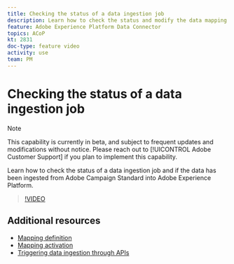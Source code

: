 ```yaml
---
title: Checking the status of a data ingestion job 
description: Learn how to check the status and modify the data mapping.
feature: Adobe Experience Platform Data Connector
topics: ACoP
kt: 2831
doc-type: feature video
activity: use
team: PM
---
```


# Checking the status of a data ingestion job 

>[!NOTE]
>
>This capability is currently in beta, and subject to frequent updates and modifications without notice.
>Please reach out to [!UICONTROL Adobe Customer Support] if you plan to implement this capability.

Learn how to check the status of a data ingestion job and if the data has been ingested from Adobe Campaign Standard into Adobe Experience Platform.

>[!VIDEO](https://video.tv.adobe.com/v/27268?quality=12)

## Additional resources

* [Mapping definition](https://docs.adobe.com/content/help/en/campaign-standard/using/administrating/mapping-campaign-and-aep-data/aep-mapping-definition.html)
* [Mapping activation](https://docs.adobe.com/content/help/en/campaign-standard/using/administrating/mapping-campaign-and-aep-data/aep-mapping-activation.html)
* [Triggering data ingestion through APIs](https://docs.adobe.com/content/help/en/campaign-standard/using/administrating/mapping-campaign-and-aep-data/aep-triggering-data-ingestion.html)
